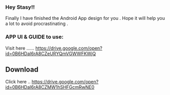 ### Hey Stasy!!
Finally I have finished the Android App design for you . Hope it will help you a lot to avoid procrastinating .  

### APP UI & GUIDE to use:

Visit here ......
  <https://drive.google.com/open?id=0B6HDaI6rA8CZeURYQmVGWWFKWjQ>

## Download
Click here ..
  <https://drive.google.com/open?id=0B6HDaI6rA8CZMW1hSHFGcmRwNE0>

 
